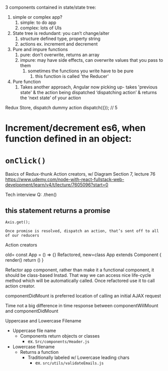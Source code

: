 3 components contained in state/state tree:
1. simple or complex app? 
    1. simple: to do app
    2. complex: lots of UIs
2. State tree is redundant: you can’t change/alter
    1. structure defined type, property string
    2. actions ex. increment and decrement
3. Pure and impure functions
    1. pure: don’t overwrite, returns an array
    2. impure: may have side effects, can overwrite values that you pass to them
        1. sometimes the functions you write have to be pure
            1. this function is called 'the Reducer'
4. Pure function
    1. Takes another approach, Angular now picking up- takes 'previous state' & the action being dispatched ‘dispatching action’ & returns the ‘next state’ of your action

Redux Store, dispatch dummy action
dispatch({}); // 5

# Increment/decrement es6, when function defined in an object:
# `onClick()`

Basics of Redux-thunk
Action creators, w/ Diagram
Section 7, lecture 76 
https://www.udemy.com/node-with-react-fullstack-web-development/learn/v4/t/lecture/7605096?start=0

Tech interview Q:
.then() 
## this statement returns a promise 
    Axis.get();

    Once promise is resolved, dispatch an action, that’s sent off to all of our reducers 
Action creators

old= const App = () => {}
Refactored, new=class App extends Component { render() return () }

Refactor app component, rather than make it a functional component, it should be class-based
Instad. That way we can access nice life-cycle method which will be automatically called. Once refactored use it to call action creator. 

 componentDidMount is preferred location of calling an initial AJAX request

Time not a big difference in time response between componentWillMount and componentDidMount

Uppercase and Lowercase Filename
* Uppercase file name 
    * Components return objects or classes
        * ex. `Src/components/Header.js` 
* Lowercase filename 
    * Returns a function
        * Traditionally labeled w/ Lowercase leading chars 
            * ex. `src/utils/validateEmails.js`
